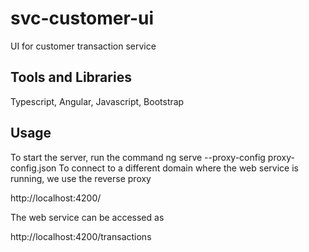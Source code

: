 # svc-customer-ui
UI for customer transaction service

## Tools and Libraries

Typescript, Angular, Javascript, Bootstrap

## Usage

To start the server, run the command ng serve --proxy-config proxy-config.json
To connect to a different domain where the web service is running, we use the reverse proxy

http://localhost:4200/

The web service can be accessed as 

http://localhost:4200/transactions

